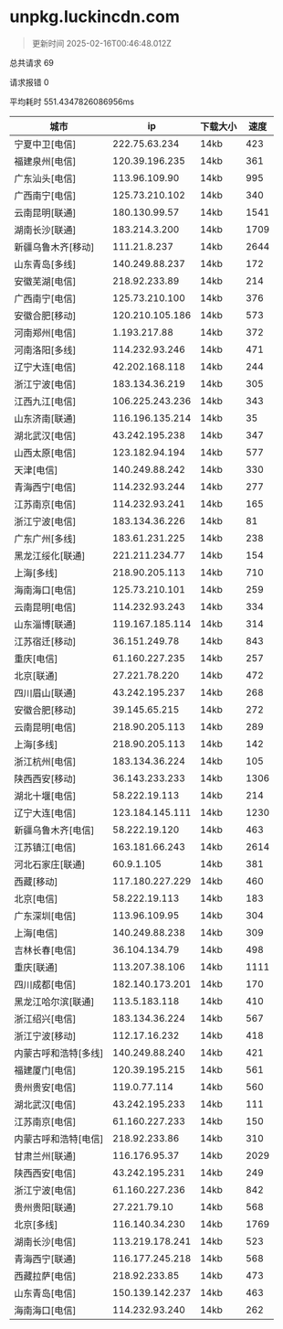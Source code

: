 
  # unpkg.luckincdn.com

  > 更新时间 2025-02-16T00:46:48.012Z
  
  总共请求 69

  请求报错 0

  平均耗时 551.4347826086956ms

|城市|ip|下载大小|速度|
|-----|----------|---|---|
|宁夏中卫[电信]|222.75.63.234|14kb|423|
|福建泉州[电信]|120.39.196.235|14kb|361|
|广东汕头[电信]|113.96.109.90|14kb|995|
|广西南宁[电信]|125.73.210.102|14kb|340|
|云南昆明[联通]|180.130.99.57|14kb|1541|
|湖南长沙[联通]|183.214.3.200|14kb|1709|
|新疆乌鲁木齐[移动]|111.21.8.237|14kb|2644|
|山东青岛[多线]|140.249.88.237|14kb|172|
|安徽芜湖[电信]|218.92.233.89|14kb|214|
|广西南宁[电信]|125.73.210.100|14kb|376|
|安徽合肥[移动]|120.210.105.186|14kb|573|
|河南郑州[电信]|1.193.217.88|14kb|372|
|河南洛阳[多线]|114.232.93.246|14kb|471|
|辽宁大连[电信]|42.202.168.118|14kb|244|
|浙江宁波[电信]|183.134.36.219|14kb|305|
|江西九江[电信]|106.225.243.236|14kb|343|
|山东济南[联通]|116.196.135.214|14kb|35|
|湖北武汉[电信]|43.242.195.238|14kb|347|
|山西太原[电信]|123.182.94.194|14kb|577|
|天津[电信]|140.249.88.242|14kb|330|
|青海西宁[电信]|114.232.93.244|14kb|277|
|江苏南京[电信]|114.232.93.241|14kb|165|
|浙江宁波[电信]|183.134.36.226|14kb|81|
|广东广州[多线]|183.61.231.225|14kb|238|
|黑龙江绥化[联通]|221.211.234.77|14kb|154|
|上海[多线]|218.90.205.113|14kb|710|
|海南海口[电信]|125.73.210.101|14kb|259|
|云南昆明[电信]|114.232.93.243|14kb|334|
|山东淄博[联通]|119.167.185.114|14kb|314|
|江苏宿迁[移动]|36.151.249.78|14kb|843|
|重庆[电信]|61.160.227.235|14kb|257|
|北京[联通]|27.221.78.220|14kb|472|
|四川眉山[联通]|43.242.195.237|14kb|268|
|安徽合肥[移动]|39.145.65.215|14kb|272|
|云南昆明[电信]|218.90.205.113|14kb|289|
|上海[多线]|218.90.205.113|14kb|142|
|浙江杭州[电信]|183.134.36.224|14kb|105|
|陕西西安[移动]|36.143.233.233|14kb|1306|
|湖北十堰[电信]|58.222.19.113|14kb|214|
|辽宁大连[电信]|123.184.145.111|14kb|1230|
|新疆乌鲁木齐[电信]|58.222.19.120|14kb|463|
|江苏镇江[电信]|163.181.66.243|14kb|2614|
|河北石家庄[联通]|60.9.1.105|14kb|381|
|西藏[移动]|117.180.227.229|14kb|460|
|北京[电信]|58.222.19.113|14kb|183|
|广东深圳[电信]|113.96.109.95|14kb|304|
|上海[电信]|140.249.88.238|14kb|309|
|吉林长春[电信]|36.104.134.79|14kb|498|
|重庆[联通]|113.207.38.106|14kb|1111|
|四川成都[电信]|182.140.173.201|14kb|170|
|黑龙江哈尔滨[联通]|113.5.183.118|14kb|410|
|浙江绍兴[电信]|183.134.36.224|14kb|567|
|浙江宁波[移动]|112.17.16.232|14kb|418|
|内蒙古呼和浩特[多线]|140.249.88.240|14kb|421|
|福建厦门[电信]|120.39.195.215|14kb|561|
|贵州贵安[电信]|119.0.77.114|14kb|560|
|湖北武汉[电信]|43.242.195.233|14kb|111|
|江苏南京[电信]|61.160.227.233|14kb|150|
|内蒙古呼和浩特[电信]|218.92.233.86|14kb|310|
|甘肃兰州[联通]|116.176.95.37|14kb|2029|
|陕西西安[电信]|43.242.195.231|14kb|249|
|浙江宁波[电信]|61.160.227.236|14kb|842|
|贵州贵阳[联通]|27.221.79.10|14kb|568|
|北京[多线]|116.140.34.230|14kb|1769|
|湖南长沙[电信]|113.219.178.241|14kb|523|
|青海西宁[联通]|116.177.245.218|14kb|568|
|西藏拉萨[电信]|218.92.233.85|14kb|473|
|山东青岛[电信]|150.139.142.237|14kb|463|
|海南海口[电信]|114.232.93.240|14kb|262|

  